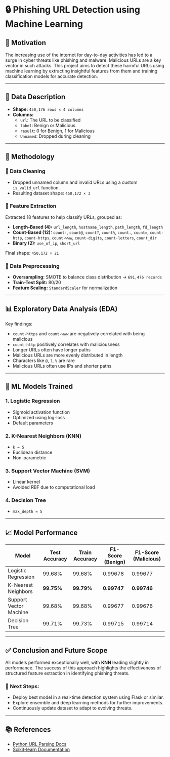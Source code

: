 
# 🔒 Phishing URL Detection using Machine Learning

## 🧠 Motivation

The increasing use of the internet for day-to-day activities has led to a surge in cyber threats like phishing and malware. Malicious URLs are a key vector in such attacks. This project aims to detect these harmful URLs using machine learning by extracting insightful features from them and training classification models for accurate detection.

---

## 📂 Data Description

- **Shape:** `450,176 rows × 4 columns`
- **Columns:**
  - `url`: The URL to be classified
  - `label`: Benign or Malicious
  - `result`: 0 for Benign, 1 for Malicious
  - `Unnamed`: Dropped during cleaning

---

## 🧹 Methodology

### 🔸 Data Cleaning
- Dropped unnamed column and invalid URLs using a custom `is_valid_url` function.
- Resulting dataset shape: `450,172 × 3`

### 🔸 Feature Extraction
Extracted 18 features to help classify URLs, grouped as:
- **Length-Based (4):** `url_length`, `hostname_length`, `path_length`, `fd_length`
- **Count-Based (12):** `count-`, `count@`, `count?`, `count%`, `count.`, `count=`, `count-http`, `count-https`, `count-www`, `count-digits`, `count-letters`, `count_dir`
- **Binary (2):** `use_of_ip`, `short_url`

Final shape: `450,172 × 21`

### 🔸 Data Preprocessing
- **Oversampling:** SMOTE to balance class distribution → `691,476 records`
- **Train-Test Split:** 80/20
- **Feature Scaling:** `StandardScaler` for normalization

---

## 📊 Exploratory Data Analysis (EDA)

Key findings:
- `count-https` and `count-www` are negatively correlated with being malicious
- `count-http` positively correlates with maliciousness
- Longer URLs often have longer paths
- Malicious URLs are more evenly distributed in length
- Characters like `@`, `?`, `%` are rare
- Malicious URLs often use IPs and shorter paths

---

## 🤖 ML Models Trained

### 1. Logistic Regression
- Sigmoid activation function
- Optimized using log-loss
- Default parameters

### 2. K-Nearest Neighbors (KNN)
- `k = 5`
- Euclidean distance
- Non-parametric

### 3. Support Vector Machine (SVM)
- Linear kernel
- Avoided RBF due to computational load

### 4. Decision Tree
- `max_depth = 5`

---

## 📈 Model Performance

| Model                  | Test Accuracy | Train Accuracy | F1-Score (Benign) | F1-Score (Malicious) |
|------------------------|---------------|----------------|-------------------|-----------------------|
| Logistic Regression    | 99.68%        | 99.68%         | 0.99678           | 0.99677               |
| K-Nearest Neighbors    | **99.75%**    | **99.79%**     | **0.99747**       | **0.99746**           |
| Support Vector Machine | 99.68%        | 99.68%         | 0.99677           | 0.99676               |
| Decision Tree          | 99.71%        | 99.73%         | 0.99715           | 0.99714               |

---

## ✅ Conclusion and Future Scope

All models performed exceptionally well, with **KNN** leading slightly in performance. The success of this approach highlights the effectiveness of structured feature extraction in identifying phishing threats.

### 🔮 Next Steps:
- Deploy best model in a real-time detection system using Flask or similar.
- Explore ensemble and deep learning methods for further improvements.
- Continuously update dataset to adapt to evolving threats.

---

## 📚 References

- [Python URL Parsing Docs](https://docs.python.org/3/library/urllib.parse.html)  
- [Scikit-learn Documentation](https://scikit-learn.org/stable/)

